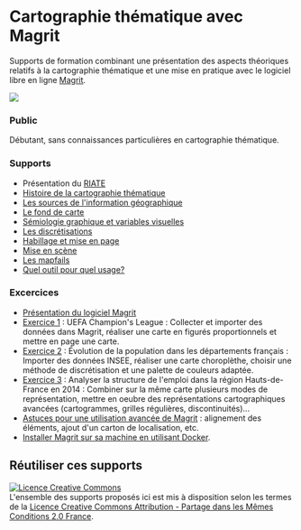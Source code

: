# Cartographie thématique avec Magrit

Supports de formation combinant une présentation des aspects théoriques relatifs à la cartographie thématique et une mise en pratique avec le logiciel libre en ligne [Magrit](https://magrit.cnrs.fr). 

![](https://raw.githubusercontent.com/magrit-formations/.github/main/profile/img.png)    

### Public 
Débutant, sans connaissances particulières en cartographie thématique.

### Supports

- Présentation du [RIATE](https://riate.cnrs.fr)
- [Histoire de la cartographie thématique](https://magrit-formations.github.io/histoire_carto)
- [Les sources de l'information géographique](https://magrit-formations.github.io/infogeo_sources)
- [Le fond de carte](https://magrit-formations.github.io/fond_de_carte)
- [Sémiologie graphique et variables visuelles](https://magrit-formations.github.io/variables_visuelles)
- [Les discrétisations](https://magrit-formations.github.io/discretisation)
- [Habillage et mise en page](https://magrit-formations.github.io/mise_en_page) 
- [Mise en scène](https://magrit-formations.github.io/mise_en_scene)
- [Les mapfails](https://magrit-formations.github.io/mapfails)
- [Quel outil pour quel usage?](https://magrit-formations.github.io/outils_carto/)


### Excercices

- [Présentation du logiciel Magrit](https://magrit-formations.github.io/magrit_exercices/#/1)
- [Exercice 1](https://magrit-formations.github.io/magrit_exercices/#/4) : UEFA Champion's League : Collecter et importer des données dans Magrit, réaliser une carte en figurés proportionnels et mettre en page une carte.
- [Exercice 2](https://magrit-formations.github.io/magrit_exercices/#/5) : Évolution de la population dans les départements français : Importer des données INSEE, réaliser une carte choroplèthe, choisir une méthode de discrétisation et une palette de couleurs adaptée. 
- [Exercice 3](https://magrit-formations.github.io/magrit_exercices/#/6) : Analyser la structure de l'emploi dans la région Hauts-de-France en 2014 : Combiner sur la même carte plusieurs modes de représentation, mettre en oeubre des représentations cartographiques avancées (cartogrammes, grilles régulières, discontinuités)...
- [Astuces pour une utilisation avancée de Magrit](https://magrit-formations.github.io/magrit_exercices/#/7) : alignement des éléments, ajout d'un carton de localisation, etc.
- [Installer Magrit sur sa machine en utilisant Docker](https://magrit-formations.github.io/magrit_exercices/#/12).

## Réutiliser ces supports
<a rel="license" href="http://creativecommons.org/licenses/by-sa/2.0/fr/"><img alt="Licence Creative Commons" style="border-width:0" src="https://i.creativecommons.org/l/by-sa/2.0/fr/88x31.png" /></a><br />L'ensemble des supports proposés ici est mis à disposition selon les termes de la <a rel="license" href="http://creativecommons.org/licenses/by-sa/2.0/fr/">Licence Creative Commons Attribution -  Partage dans les Mêmes Conditions 2.0 France</a>.





